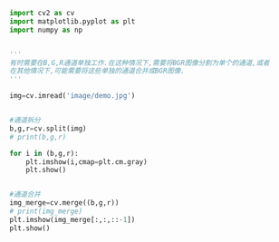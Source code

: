 
<BlogInfo id="620" title="7.图像通道的拆分与合并" author="白日梦想猿" pv=0 read_times=0 pre_cost_time=0分19秒 category="图像处理" tag_list="['图像处理']" create_time="2021.08.09 11:16:51" update_time="2021.08.09 11:22:19" />

```python
import cv2 as cv
import matplotlib.pyplot as plt
import numpy as np


'''
有时需要在B,G,R通道单独工作.在这种情况下,需要将BGR图像分割为单个的通道,或者
在其他情况下,可能需要将这些单独的通道合并成BGR图像.
'''

img=cv.imread('image/demo.jpg')


#通道拆分
b,g,r=cv.split(img)
# print(b,g,r)

for i in (b,g,r):
    plt.imshow(i,cmap=plt.cm.gray)
    plt.show()


#通道合并
img_merge=cv.merge((b,g,r))
# print(img_merge)
plt.imshow(img_merge[:,:,::-1])
plt.show()
```
